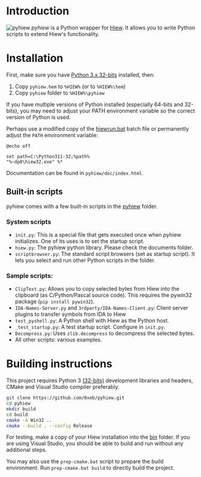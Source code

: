 # Introduction

![pyhiew](src/pyhiew.ico) _pyhiew_ is a Python wrapper for [Hiew](http://hiew.io). It allows you to write Python scripts to extend Hiew's functionality.

# Installation

First, make sure you have [Python 3.x 32-bits](https://www.python.org/ftp/python/3.11.2/python-3.11.2.exe) installed, then:

1. Copy `pyhiew.hem` to `%HIEW%` (or to `%HIEW%\hem`)
2. Copy `pyhiew` folder to `%HIEW%\pyhiew`

If you have multiple versions of Python installed (especially 64-bits and 32-bits), you may need to adjust your PATH environment variable so the correct version of Python is used.

Perhaps use a modified copy of the [hiewrun.bat](bin/hiewrun.bat) batch file or permanently adjust the `PATH` environment variable:

```batch
@echo off

set path=C:\Python311-32;%path%
"%~dp0\hiew32.exe" %*
```

Documentation can be found in `pyhiew/doc/index.html`.

## Built-in scripts

pyhiew comes with a few built-in scripts in the [pyhiew](bin/pyhiew) folder.

### System scripts

* `init.py`: This is a special file that gets executed once when pyhiew initializes. One of its uses is to set the startup script.
* `hiew.py`: The pyhiew python library. Please check the documents folder.
* `scriptbrowser.py`: The standard script browsers (set as startup script). It lets you select and run other Python scripts in the folder.

### Sample scripts:

* `ClipText.py`: Allows you to copy selected bytes from Hiew into the clipboard (as C/Python/Pascal source code). This requires the pywin32 package (`pip install pywin32`).
* `IDA-Names-Server.py` and `3rdparty/IDA-Names-Client.py`: Client server plugins to transfer symbols from IDA to Hiew
* `test_pyshell.py`: A Python shell with Hiew as the Python host.
* `_test_startup.py`: A test startup script. Configure in `init.py`.
* `Decompress.py`: Uses `zlib.decompress` to decompress the selected bytes.
* All other scripts: various examples.

# Building instructions

This project requires Python 3 [(32-bits)](https://www.python.org/ftp/python/3.11.2/python-3.11.2.exe) development libraries and headers, CMake and Visual Studio compiler preferably.

```bash
git clone https://github.com/0xeb/pyhiew.git
cd pyhiew
mkdir build
cd build
cmake -A Win32 ..
cmake --build . --config Release
```

For testing, make a copy of your Hiew installation into the [bin](bin) folder. If you are using Visual Studio, you should be able to build and run without any additional steps.

You may also use the `prep-cmake.bat` script to prepare the build environment. Run `prep-cmake.bat build` to directly build the project.